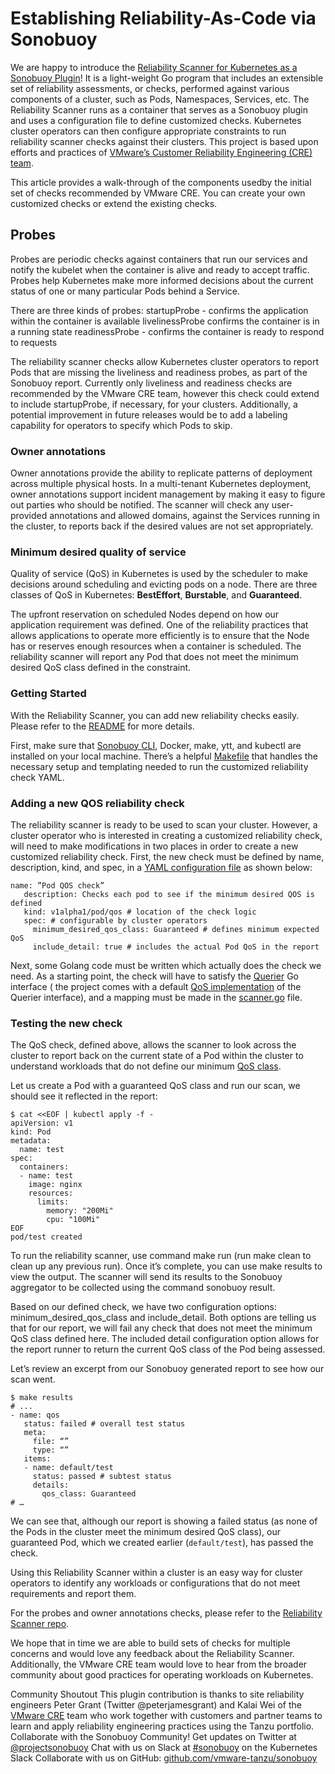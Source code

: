 # Establishing Reliability-As-Code via Sonobuoy

We are happy to introduce the [Reliability Scanner for Kubernetes as a Sonobuoy Plugin](https://github.com/vmware-tanzu/sonobuoy-plugins/tree/master/reliability-scanner)! It is a light-weight Go program that includes an extensible set of reliability assessments, or checks, performed against various components of a cluster, such as Pods, Namespaces, Services, etc. The Reliability Scanner runs as a container that serves as a Sonobuoy plugin and uses a configuration file to define customized checks. Kubernetes cluster operators can then configure appropriate constraints to run reliability scanner checks against their clusters. This project is based upon efforts and practices of [VMware’s Customer Reliability Engineering (CRE) team](https://tanzu.vmware.com/content/blog/hello-world-meet-vmware-cre).

This article provides a walk-through of the components usedby the initial set of checks recommended by VMware CRE.  You can create your own customized checks or extend the existing checks. 

## Probes
Probes are periodic checks against containers that run our services and notify the kubelet when the container is alive and ready to accept traffic. Probes help Kubernetes make more informed decisions about the current status of one or many particular Pods behind a Service. 

There are three kinds of probes: 
startupProbe -  confirms the application within the container is available
livelinessProbe confirms the container is in a running state
readinessProbe - confirms the container is ready to respond to requests 

The reliability scanner checks allow Kubernetes cluster operators to report Pods that are missing the liveliness and readiness  probes, as part of the Sonobuoy report.  Currently only liveliness and readiness checks are recommended by the VMware CRE team, however this check could extend to include startupProbe, if necessary, for your clusters.  Additionally, a potential improvement in future releases would be to add a labeling capability for operators to specify which Pods to skip.

### Owner annotations
Owner annotations provide the ability to replicate patterns of deployment across multiple physical hosts. In a multi-tenant Kubernetes deployment, owner annotations support incident management by making it easy to figure out parties who should be notified.  The scanner will check any user-provided annotations and allowed domains, against the Services running in the cluster, to reports back if the desired values are not set appropriately.

### Minimum desired quality of service
Quality of service (QoS) in Kubernetes is used by the scheduler to make decisions around scheduling and evicting pods on a node. There are three classes of QoS in Kubernetes: **BestEffort**, **Burstable**, and **Guaranteed**.

The upfront reservation on scheduled Nodes depend on how our application requirement was defined.  One of the reliability practices that allows applications to operate more efficiently is to ensure that the Node has or reserves enough resources when a container is scheduled.  The reliability scanner will report any Pod that does not meet the minimum desired QoS class defined in the constraint.

### Getting Started
With the Reliability Scanner, you can add new reliability checks easily.  Please refer to the [README](https://github.com/vmware-tanzu/sonobuoy-plugins/blob/master/reliability-scanner/README.md) for more details.

First, make sure that [Sonobuoy CLI](https://github.com/vmware-tanzu/sonobuoy), Docker, make, ytt, and kubectl are installed on your local machine.  There’s a helpful [Makefile](https://github.com/vmware-tanzu/sonobuoy-plugins/blob/master/reliability-scanner/Makefile) that handles the necessary setup and templating needed to run the customized reliability check YAML.  


### Adding a new QOS reliability check
The reliability scanner is ready to be used to scan your cluster. However, a cluster operator who is interested in creating a customized reliability check, will need to make modifications in two places in order to create a new customized reliability check.  First, the new check must be defined by name, description, kind, and spec, in a [YAML configuration file](https://github.com/vmware-tanzu/sonobuoy-plugins/blob/master/reliability-scanner/plugin/reliability-scanner-custom-values.lib.yml) as shown below:

```
name: ”Pod QOS check”
   description: Checks each pod to see if the minimum desired QOS is defined
   kind: v1alpha1/pod/qos # location of the check logic
   spec: # configurable by cluster operators
     minimum_desired_qos_class: Guaranteed # defines minimum expected QoS
     include_detail: true # includes the actual Pod QoS in the report
```

Next, some Golang code must be written which actually does the check we need.  As a starting point, the check will have to satisfy the [Querier](https://github.com/vmware-tanzu/sonobuoy-plugins/blob/master/reliability-scanner/api/v1alpha1/pod/qos/qos.go) Go interface ( the project comes with a default [QoS implementation](https://github.com/vmware-tanzu/sonobuoy-plugins/blob/master/reliability-scanner/api/v1alpha1/pod/qos/qos.go) of the Querier interface), and a mapping must be made in the [scanner.go](https://github.com/vmware-tanzu/sonobuoy-plugins/blob/master/reliability-scanner/cmd/reliability-scanner/scanner.go) file.

### Testing the new check
The QoS check, defined above, allows the scanner to look across the cluster to report back on the current state of a Pod within the cluster to understand workloads that do not define our minimum [QoS class](https://kubernetes.io/docs/tasks/configure-pod-container/quality-service-pod/).

Let us create a Pod with a guaranteed QoS class and run our scan, we should see it reflected in the report:

```
$ cat <<EOF | kubectl apply -f -
apiVersion: v1
kind: Pod
metadata:
  name: test
spec:
  containers:
  - name: test
    image: nginx
    resources:
      limits:
        memory: "200Mi"
        cpu: "100Mi"
EOF
pod/test created
```



To run the reliability scanner, use command make run (run make clean to clean up any  previous run).  Once it’s complete, you can use make results to view the output.  The scanner will send its results to the Sonobuoy aggregator to be collected using the command sonobuoy result. 

Based on our defined check, we have two configuration options: minimum_desired_qos_class and include_detail. Both options are telling us that for our report, we will fail any check that does not meet the minimum QoS class defined here. The included detail configuration option allows for the report runner to return the current QoS class of the Pod being assessed.

Let’s review an excerpt from our Sonobuoy generated report to see how our scan went.

```
$ make results
# ...
- name: qos
   status: failed # overall test status
   meta:
     file: “”
     type: “”
   items:
   - name: default/test
     status: passed # subtest status
     details:
       qos_class: Guaranteed
# …
```




We can see that, although our report is showing a failed status (as none of the  Pods in the cluster meet the minimum desired QoS class), our guaranteed Pod, which we created earlier  (`default/test`), has passed the check.

Using this Reliability Scanner within a cluster is an easy way for cluster operators to identify any workloads or configurations that do not meet requirements and report them.

For the probes and owner annotations checks, please refer to the [Reliability Scanner repo](https://github.com/vmware-tanzu/sonobuoy-plugins/tree/master/reliability-scanner).

We hope that in time we are able to build sets of checks for multiple concerns and would love any feedback about the Reliability Scanner. Additionally, the VMware CRE team would love to hear from the broader community about good practices for operating workloads on Kubernetes.

Community Shoutout
This plugin contribution is thanks to site reliability engineers Peter Grant (Twitter @peterjamesgrant) and Kalai Wei of the  [VMware CRE](https://tanzu.vmware.com/content/blog/hello-world-meet-vmware-cre) team who work together with customers and partner teams to learn and apply reliability engineering practices using the Tanzu portfolio. 
Collaborate with the Sonobuoy Community!
Get updates on Twitter at
[@projectsonobuoy](https://twitter.com/projectsonobuoy)
Chat with us on Slack at
[#sonobuoy](https://kubernetes.slack.com/messages/sonobuoy) on the Kubernetes Slack
Collaborate with us on GitHub:
[github.com/vmware-tanzu/sonobuoy](https://github.com/vmware-tanzu/sonobuoy)
 
